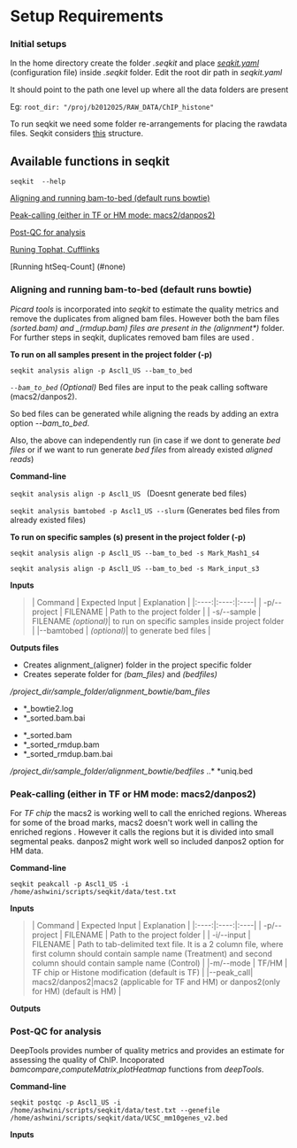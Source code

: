 # Setup Requirements

### Initial setups

In the home directory create the folder *.seqkit* and place [*seqkit.yaml*](https://github.com/ashwini06/seqkit/blob/master/data/seqkit.yaml) (configuration file) inside *.seqkit* folder. 
Edit the root dir path in *seqkit.yaml*

It should point to the path one level up where all the data folders are present

Eg:  `root_dir: "/proj/b2012025/RAW_DATA/ChIP_histone"`


To run seqkit we need some folder re-arrangements for placing the rawdata files. Seqkit considers [this](https://www.evernote.com/shard/s734/res/a0538341-8226-4583-8d3d-559c31a6b476/Seqkit_project_dir.pdf) structure. 

## Available functions in seqkit
 
`seqkit  --help`

[Aligning and running bam-to-bed (default runs bowtie)](#align)

[Peak-calling (either in TF or HM mode: macs2/danpos2)](#Peak-call)

[Post-QC for analysis](#postqc)

[Runing Tophat, Cufflinks](#none)

[Running htSeq-Count] (#none)




<a name="align"/></a>
### Aligning and running bam-to-bed (default runs bowtie)

*Picard tools* is incorporated into _seqkit_ to estimate the quality metrics and remove the duplicates from aligned bam files.
However both the bam files _(*_sorted.bam)_ and _(*_rmdup.bam)_ files are present in the _(alignment_*)_ folder.
For further steps in seqkit, duplicates removed bam files are used .

**To run on all samples present in the project folder (-p)** 

`seqkit analysis align -p Ascl1_US --bam_to_bed`

*`--bam_to_bed` (Optional)*  Bed files are input to the peak calling software (macs2/danpos2).

So bed files can be generated while aligning the reads by adding an extra option *--bam_to_bed*.

Also, the above can independently run (in case if we dont to generate *bed files* 
or if we want to run generate *bed files* from already existed *aligned reads*)

**Command-line**

`seqkit analysis align -p Ascl1_US ` (Doesnt generate bed files)

`seqkit analysis bamtobed -p Ascl1_US --slurm` (Generates bed files from already existed files)

**To run on specific samples (s) present in the project folder (-p)**

`seqkit analysis align -p Ascl1_US --bam_to_bed -s Mark_Mash1_s4`

`seqkit analysis align -p Ascl1_US --bam_to_bed -s Mark_input_s3`


**Inputs**

>| Command | Expected Input | Explanation |
|:----:|:----:|:----|
| -p/--project | FILENAME	| Path to the project folder |
| -s/--sample | FILENAME *(optional)*| to run on specific samples inside project folder |
|--bamtobed | *(optional)*|   to generate bed files |


**Outputs files**

+ Creates alignment_(aligner) folder in the project specific folder 
+   Creates seperate folder for _(bam_files)_ and _(bedfiles)_

*/project_dir/sample_folder/alignment_bowtie/bam_files*
+ *_bowtie2.log
+ *_sorted.bam.bai
- *_sorted.bam
- *_sorted_rmdup.bam
- *_sorted_rmdup.bam.bai

*/project_dir/sample_folder/alignment_bowtie/bedfiles*
 ..* *uniq.bed

<a name="Peak-call"/></a>

### Peak-calling (either in TF or HM mode: macs2/danpos2)

For _TF chip_ the macs2 is working well to call the enriched regions.
Whereas for some of the broad marks, macs2 doesn't work well in calling the enriched regions .
However it calls the regions but it is divided into small segmental peaks.
danpos2 might work well so included danpos2 option for HM data.

**Command-line**

`seqkit peakcall -p Ascl1_US -i /home/ashwini/scripts/seqkit/data/test.txt`

**Inputs**

>| Command | Expected Input | Explanation |
|:----:|:----:|:----|
| -p/--project | FILENAME	| Path to the project folder |
| -i/--input | FILENAME | Path to tab-delimited text file. It is a 2 column file, where first column should contain sample name (Treatment) and second column should contain sample name (Control) |
|-m/--mode | TF/HM |  TF chip or Histone modification (default is TF) |
|--peak_call| macs2/danpos2|macs2 (applicable for TF and HM) or danpos2(only for HM) (default is HM) |

**Outputs**


<a name="postqc"/></a>
### Post-QC for analysis

DeepTools provides number of quality metrics and provides an estimate for assessing the quality of ChIP.
Incoporated _bamcompare_,_computeMatrix_,_plotHeatmap_ functions from *deepTools*.

**Command-line**

`seqkit postqc -p Ascl1_US -i /home/ashwini/scripts/seqkit/data/test.txt --genefile /home/ashwini/scripts/seqkit/data/UCSC_mm10genes_v2.bed`

**Inputs**


